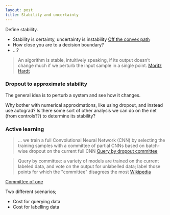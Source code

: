 ```yaml
---
layout: post
title: Stability and uncertainty
---
```


Define stability.
* Stability is certainty, uncertainty is instability
[Off the convex path](http://www.offconvex.org/2016/03/14/stability/)
* How close you are to a decision boundary?
* …?

> An algorithm is stable, intuitively speaking, if its output doesn’t change much if we perturb the input sample in a single point. [Moritz Hardt](http://www.offconvex.org/2016/03/14/stability/)




### Dropout to approximate stability

The general idea is to perturb a system and see how it changes.

[](http://mlg.eng.cam.ac.uk/yarin/blog_3d801aa532c1ce.html)
[](http://arxiv.org/abs/1512.05287)

Why bother with numerical approximations, like using dropout, and instead use autograd? Is there some sort of other analysis we can do on the net (from controls??) to determine its stability?

### Active learning

> … we train a full Convolutional Neural Network (CNN) by selecting the training samples with a committee of partial CNNs based on batch-wise dropout on the current full CNN
[Query by dropout committee](https://arxiv.org/abs/1511.06412)

> Query by committee: a variety of models are trained on the current labeled data, and vote on the output for unlabelled data; label those points for which the "committee" disagrees the most [Wikipedia](https://en.wikipedia.org/wiki/Active_learning_(machine_learning))

[Committee of one](https://brage.bibsys.no/xmlui/bitstream/handle/11250/2352342/13954_FULLTEXT.pdf?sequence=1&isAllowed=y)

Two different scenarios;
* Cost for querying data
* Cost for labelling data




